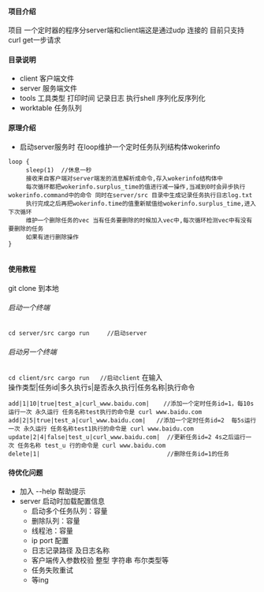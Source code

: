 #### 项目介绍
项目 一个定时器的程序分server端和client端这是通过udp 连接的
目前只支持curl get一步请求
#### 目录说明
* client 客户端文件
* server 服务端文件
* tools 工具类型  打印时间 记录日志  执行shell  序列化反序列化
* worktable  任务队列
#### 原理介绍
* 启动server服务时 在loop维护一个定时任务队列结构体wokerinfo
```shell
loop {
     sleep(1)  //休息一秒
     接收来自客户端对server端发的消息解析成命令,存入wokerinfo结构体中
     每次循环都把wokerinfo.surplus_time的值进行减一操作,当减到0时会异步执行wokerinfo.command中的命令 同时在server/src 目录中生成记录任务执行日志log.txt
     执行完成之后再把wokerinfo.time的值重新赋值给wokerinfo.surplus_time,进入下次循环
     维护一个删除任务的vec 当有任务要删除的时候加入vec中,每次循环检测vec中有没有要删除的任务
     如果有进行删除操作
}


```
#### 使用教程
git clone 到本地
###### 启动一个终端 
``
cd server/src
cargo run     //启动server
``
######  启动另一个终端
``
cd client/src
cargo run   //启动client
``
在输入  
操作类型|任务id|多久执行s|是否永久执行|任务名称|执行命令
```
add|1|10|true|test_a|curl_www.baidu.com|    //添加一个定时任务id=1，每10s运行一次 永久运行 任务名称test执行的命令是 curl www.baidu.com
add|2|5|true|test_a|curl_www.baidu.com|   //添加一个定时任务id=2  每5s运行一次 永久运行 任务名称test1执行的命令是 curl www.baidu.com
update|2|4|false|test_u|curl_www.baidu.com|  //更新任务id=2 4s之后运行一次 任务名称 test_u 行的命令是 curl www.baidu.com
delete|1|                                    //删除任务id=1的任务
```
#### 待优化问题
* 加入 --help 帮助提示
* server  启动时加载配置信息
   * 启动多个任务队列：容量
   * 删除队列：容量
   * 线程池：容量
   * ip port 配置
   * 日志记录路径 及日志名称
   * 客户端传入参数校验 整型 字符串 布尔类型等
   * 任务失败重试
   * 等ing
